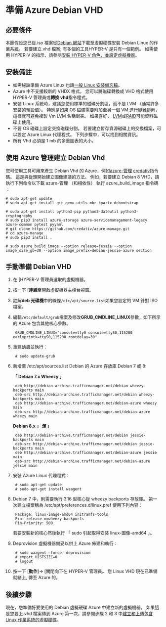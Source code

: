 <properties
    pageTitle="準備 Debian Linux VHD |Microsoft Azure"
    description="瞭解如何建立 Debian 7 和 8 VHD 檔案以供部署 Azure 中。"
    services="virtual-machines-linux"
    documentationCenter=""
    authors="szarkos"
    manager="timlt"
    editor=""
    tags="azure-resource-manager,azure-service-management"/>

<tags
    ms.service="virtual-machines-linux"
    ms.workload="infrastructure-services"
    ms.tgt_pltfrm="vm-linux"
    ms.devlang="na"
    ms.topic="article"
    ms.date="08/24/2016"
    ms.author="szark"/>



# <a name="prepare-a-debian-vhd-for-azure"></a>準備 Azure Debian VHD

## <a name="prerequisites"></a>必要條件
本節假設您已從.iso 檔案從[Debian 網站](https://www.debian.org/distrib/)下載至虛擬硬碟安裝 Debian Linux 的作業系統。 若要建立.vhd 檔案; 有多個的工具HYPER-V 是只有一個範例。 如需使用 HYPER-V 的指示，請參閱[安裝 HYPER-V 角色，並設定虛擬機器](https://technet.microsoft.com/library/hh846766.aspx)。


## <a name="installation-notes"></a>安裝備註

- 如需秘訣準備 Azure Linux 也請[一般 Linux 安裝備忘稿](virtual-machines-linux-create-upload-generic.md#general-linux-installation-notes)。
- Azure 中不支援較新的 VHDX 格式。 您可以將磁碟轉換成 VHD 格式使用 HYPER-V 管理員或**轉換 vhd**指令程式。
- 安裝 Linux 系統時，建議您使用標準的磁碟分割區，而不是 LVM （通常許多安裝的預設值）。 特別是如果 OS 磁碟需要附加至另一個 VM 進行疑難排解，這樣就可避免複製 Vm LVM 名稱衝突。 如果喜好， [LVM](virtual-machines-linux-configure-lvm.md)或[RAID](virtual-machines-linux-configure-raid.md)可能資料磁碟上使用。
- 不要 OS 磁碟上設定交換磁碟分割。 若要建立暫存資源磁碟上的交換檔案，可以設定 Azure Linux 代理程式。 下列步驟中，可以找到相關資訊。
- 所有 Vhd 必須是 1 mb 的多重圖表的大小。


## <a name="use-azure-manage-to-create-debian-vhds"></a>使用 Azure 管理建立 Debian Vhd

您可使用工具可用來產生 Debian Vhd 的 Azure，例如[azure-管理](https://github.com/credativ/azure-manage) [credativ](http://www.credativ.com/)指令碼。 這是與從頭開始建立圖像建議的方法。 例如，若要建立 Debian 8 VHD，請執行下列命令以下載 azure-管理 （和相依性） 執行 azure_build_image 指令碼︰

    # sudo apt-get update
    # sudo apt-get install git qemu-utils mbr kpartx debootstrap

    # sudo apt-get install python3-pip python3-dateutil python3-cryptography
    # sudo pip3 install azure-storage azure-servicemanagement-legacy azure-common pytest pyyaml
    # git clone https://github.com/credativ/azure-manage.git
    # cd azure-manage
    # sudo pip3 install .

    # sudo azure_build_image --option release=jessie --option image_size_gb=30 --option image_prefix=debian-jessie-azure section


## <a name="manually-prepare-a-debian-vhd"></a>手動準備 Debian VHD

1. 在 [HYPER-V 管理員選取的虛擬機器。

2. 按一下 [**連線**至開啟虛擬機器主控台視窗。

3. 註解**deb 光碟機**中的線條`/etc/apt/source.list`如果您設定的 VM 針對 ISO 檔案。

4. 編輯`/etc/default/grub`檔案及修改**GRUB_CMDLINE_LINUX**參數，如下所示的 Azure 包含其他核心參數。

        GRUB_CMDLINE_LINUX="console=tty0 console=ttyS0,115200 earlyprintk=ttyS0,115200 rootdelay=30"

5. 重建幼蟲並執行︰

        # sudo update-grub

6. 新增至 /etc/apt/sources.list Debian 的 Azure 存放庫 Debian 7 或 8:

    **「 Debian 7.x Wheezy 」**

        deb http://debian-archive.trafficmanager.net/debian wheezy-backports main
        deb-src http://debian-archive.trafficmanager.net/debian wheezy-backports main
        deb http://debian-archive.trafficmanager.net/debian-azure wheezy main
        deb-src http://debian-archive.trafficmanager.net/debian-azure wheezy main


    **Debian 8.x 」 潔 」**

        deb http://debian-archive.trafficmanager.net/debian jessie-backports main
        deb-src http://debian-archive.trafficmanager.net/debian jessie-backports main
        deb http://debian-archive.trafficmanager.net/debian-azure jessie main
        deb-src http://debian-archive.trafficmanager.net/debian-azure jessie main


7. 安裝 Azure Linux 代理程式︰

        # sudo apt-get update
        # sudo apt-get install waagent

8. Debian 7 中，則需要執行 3.16 型核心從 wheezy backports 存放庫。 第一次建立檔案稱為 /etc/apt/preferences.d/linux.pref 使用下列內容︰

        Package: linux-image-amd64 initramfs-tools
        Pin: release n=wheezy-backports
        Pin-Priority: 500

    若要安裝新的核心然後執行 「 sudo 引起取得安裝 linux-圖像-amd64 」。

8. Deprovision 虛擬機器備妥以供上 Azure 佈建和執行︰

        # sudo waagent –force -deprovision
        # export HISTSIZE=0
        # logout

9. 按一下 [**動作**]-> [關閉向下在 HYPER-V 管理員。 您 Linux VHD 現在已準備就緒上, 傳至 Azure 的。


## <a name="next-steps"></a>後續步驟

現在，您準備好要使用的 Debian 虛擬硬碟 Azure 中建立新的虛擬機器。 如果這是您要上.vhd 檔案傳到 Azure 第一次，請參閱步驟 2 和 3 中[建立和上傳包含 Linux 作業系統的虛擬硬碟](virtual-machines-linux-classic-create-upload-vhd.md)。
